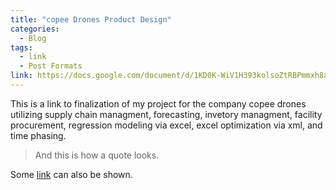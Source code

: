 ```yaml
---
title: "copee Drones Product Design"
categories:
  - Blog
tags:
  - link
  - Post Formats
link: https://docs.google.com/document/d/1KD0K-WiV1H393kolsoZtRBPmmxh8aPpAQSoaESDZfKE/edit?usp=sharing
---
```




This is a link to finalization of my project for the company copee drones utilizing supply chain managment, forecasting, invetory managment, facility procurement, regression modeling via excel, excel optimization via xml, and time phasing. 
> And this is how a quote looks.

Some [link](#) can also be shown.